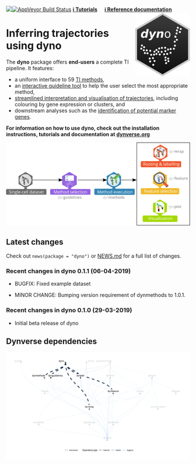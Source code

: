 
<!-- README.md is generated from README.Rmd. Please edit that file -->

<a href="https://travis-ci.org/dynverse/dyno"><img src="https://travis-ci.org/dynverse/dyno.svg" align="left"></a>
<a href="https://codecov.io/gh/dynverse/dyno"> [![AppVeyor Build
Status](https://ci.appveyor.com/api/projects/status/github/dynverse/dyno?branch=master&svg=true)](https://ci.appveyor.com/project/dynverse/dyno)
[**ℹ️ Tutorials**](https://dynverse.org)     [**ℹ️ Reference
documentation**](https://dynverse.org/reference)
<br><img src="man/figures/dyno.gif" align="right" width="150px" />

# Inferring trajectories using dyno

The **dyno** package offers **end-users** a complete TI pipeline. It
features:

  - a uniform interface to 59 [TI
    methods](https://github.com/dynverse/dynmethods#list-of-included-methods),
  - an [interactive guideline
    tool](https://github.com/dynverse/dyno#selecting-the-most-optimal-ti-methods)
    to help the user select the most appropriate method,
  - [streamlined interpretation and visualisation of
    trajectories](https://github.com/dynverse/dyno#plotting-the-trajectory),
    including colouring by gene expression or clusters, and
  - downstream analyses such as the [identification of potential marker
    genes](https://github.com/dynverse/dyno#predicting-and-visualising-genes-of-interest).

**For information on how to use dyno, check out the installation
instructions, tutorials and documentation at
[dynverse.org](https://dynverse.org)**

![](man/figures/toolkit.png)

## Latest changes

Check out `news(package = "dyno")` or [NEWS.md](inst/NEWS.md) for a full
list of
changes.

<!-- This section gets automatically generated from inst/NEWS.md, and also generates inst/NEWS -->

### Recent changes in dyno 0.1.1 (06-04-2019)

  - BUGFIX: Fixed example dataset

  - MINOR CHANGE: Bumping version requirement of dynmethods to 1.0.1.

### Recent changes in dyno 0.1.0 (29-03-2019)

  - Initial beta release of
dyno

## Dynverse dependencies

<!-- Generated by "update_dependency_graphs.R" in the main dynverse repo -->

![](man/figures/dependencies.png)
